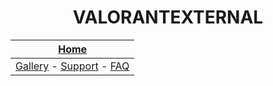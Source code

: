 <h1 align="center">
VALORANTEXTERNAL
</h1>

| [Home](https://github.com/ValorantExternal/home) |
:----------------------------------------------------------: |
| [Gallery](https://github.com/ValorantExternal/gallery) - [Support](https://github.com/ValorantExternal/support) -  [FAQ](https://github.com/ValorantExternal/faq) |
